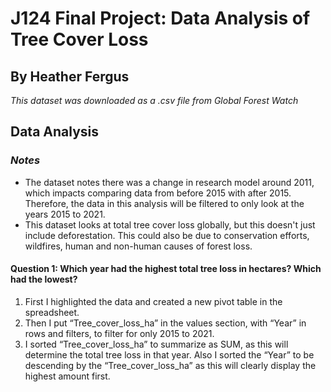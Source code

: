 # J124 Final Project: Data Analysis of Tree Cover Loss
## By Heather Fergus
*This dataset was downloaded as a .csv file from Global Forest Watch*
## Data Analysis
### *Notes*
* The dataset notes there was a change in research model around 2011, which impacts comparing data from before 2015 with after 2015. Therefore, the data in this analysis will be filtered to only look at the years 2015 to 2021. 
* This dataset looks at total tree cover loss globally, but this doesn't just include deforestation. This could also be due to conservation efforts, wildfires, human and non-human causes of forest loss. 

#### Question 1: Which year had the highest total tree loss in hectares? Which had the lowest?
1. First I highlighted the data and created a new pivot table in the spreadsheet. 
2. Then I put “Tree_cover_loss_ha” in the values section, with “Year” in rows and filters, to filter for only 2015 to 2021. 
3. I sorted “Tree_cover_loss_ha” to summarize as SUM, as this will determine the total tree loss in that year. Also I sorted the “Year” to be descending by the “Tree_cover_loss_ha” as this will clearly display the highest amount first. 


